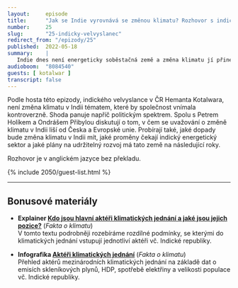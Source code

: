 ```yaml
---
layout:     episode
title:      "Jak se Indie vyrovnává se změnou klimatu? Rozhovor s indickým velvyslancem v Česku."
number:     25
slug:       "25-indicky-velvyslanec"
redirect_from: "/epizody/25"
published:  2022-05-18
summary:    |
   Indie dnes není energeticky soběstačná země a změna klimatu jí přinese další výzvy v podobě zaplavení velkých měst, vln veder či delších období sucha. Přesto se však stát, kde žije šestina veškeré světové populace, zavázal do roku 2030 pokrýt 50 % své spotřeby elektřiny z obnovitelných zdrojů a už teď je zde v provozu největší solární park na světě.
audioboom:  "8084540"
guests: [ kotalwar ]
transcript: false
---
```

Podle hosta této epizody, indického velvyslance v ČR Hemanta Kotalwara, není změna klimatu v Indii tématem, které by společnost vnímala kontroverzně. Shoda panuje napříč politickým spektrem. Spolu s Petrem Holíkem a Ondrášem Přibylou diskutují o tom, v čem se uvažování o změně klimatu v Indii liší od Česka a Evropské unie. Probírají také, jaké dopady bude změna klimatu v Indii mít, jaké proměny čekají indický energetický sektor a jaké plány na udržitelný rozvoj má tato země na následující roky.

Rozhovor je v anglickém jazyce bez překladu.

{% include 2050/guest-list.html %}

---

## Bonusové materiály

<div class="bonus-material" markdown="1">

* **Explainer [Kdo jsou hlavní aktéři klimatických jednání a jaké jsou jejich pozice?](https://faktaoklimatu.cz/explainery/pozice-akteru-cop)** (_Fakta o klimatu_)  
  V tomto textu podrobněji rozebíráme rozdílné podmínky, se kterými do klimatických jednání vstupují jednotliví aktéři vč. Indické republiky.

* **Infografika [Aktéři klimatických jednání](https://faktaoklimatu.cz/infografiky/akteri-klimatickych-jednani)** (_Fakta o klimatu_)  
  Přehled aktérů mezinárodních klimatických jednání na základě dat o emisích skleníkových plynů, HDP, spotřebě elektřiny a velikosti populace vč. Indické republiky.

</div>
